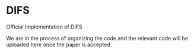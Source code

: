 # DIFS
Official Implementation of DIFS


We are in the process of organizing the code and the relevant code will be uploaded here once the paper is accepted.
